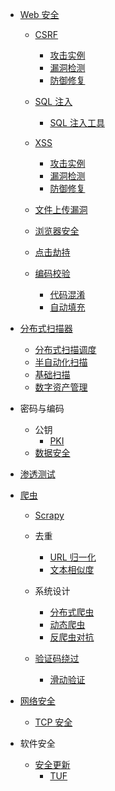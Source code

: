   - [Web 安全](/Web%20安全/README.md)
    - [CSRF](/Web%20安全/CSRF/README.md)
      - [攻击实例](/Web%20安全/CSRF/攻击实例.md)
      - [漏洞检测](/Web%20安全/CSRF/漏洞检测.md)
      - [防御修复](/Web%20安全/CSRF/防御修复.md)
    - [SQL 注入](/Web%20安全/SQL%20注入/README.md)
      - [SQL 注入工具](/Web%20安全/SQL%20注入/SQL%20注入工具.md)
    - [XSS](/Web%20安全/XSS/README.md)
      - [攻击实例](/Web%20安全/XSS/攻击实例.md)
      - [漏洞检测](/Web%20安全/XSS/漏洞检测.md)
      - [防御修复](/Web%20安全/XSS/防御修复.md)
    - [文件上传漏洞](/Web%20安全/文件上传漏洞/README.md)
      
    - [浏览器安全](/Web%20安全/浏览器安全/README.md)
      
    - [点击劫持](/Web%20安全/点击劫持/README.md)
      
    - [编码校验](/Web%20安全/编码校验/README.md)
      - [代码混淆](/Web%20安全/编码校验/代码混淆.md)
      - [自动填充](/Web%20安全/编码校验/自动填充.md)
  - [分布式扫描器](/分布式扫描器/README.md)
    - [分布式扫描调度](/分布式扫描器/分布式扫描调度.md)
    - [半自动化扫描](/分布式扫描器/半自动化扫描.md)
    - [基础扫描](/分布式扫描器/基础扫描.md)
    - [数字资产管理](/分布式扫描器/数字资产管理.md)
  - 密码与编码
    - 公钥
      - [PKI](/密码与编码/公钥/PKI.md)
    - [数据安全](/密码与编码/数据安全/README.md)
      
  - [渗透测试](/渗透测试/README.md)
    
  - [爬虫](/爬虫/README.md)
    - [Scrapy](/爬虫/Scrapy/README.md)
      
    - 去重
      - [URL 归一化](/爬虫/去重/URL%20归一化.md)
      - [文本相似度](/爬虫/去重/文本相似度.md)
    - 系统设计
      - [分布式爬虫](/爬虫/系统设计/分布式爬虫.md)
      - [动态爬虫](/爬虫/系统设计/动态爬虫.md)
      - [反爬虫对抗](/爬虫/系统设计/反爬虫对抗.md)
    - [验证码绕过](/爬虫/验证码绕过/README.md)
      - [滑动验证](/爬虫/验证码绕过/滑动验证.md)
  - [网络安全](/网络安全/README.md)
    - [TCP 安全](/网络安全/TCP%20安全.md)
  - 软件安全
    - [安全更新](/软件安全/安全更新/README.md)
      - [TUF](/软件安全/安全更新/TUF/README.md)
        
